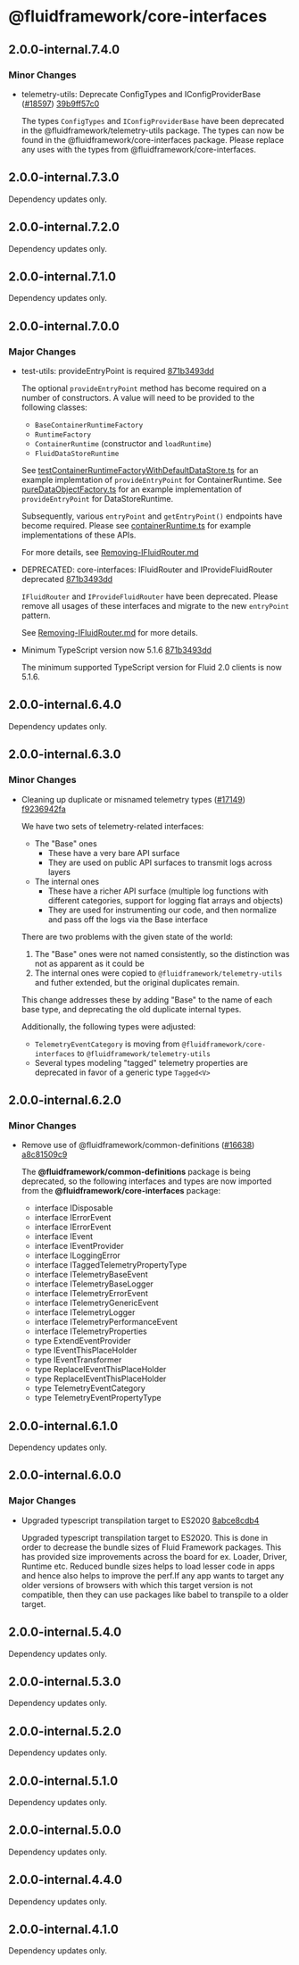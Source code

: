 # @fluidframework/core-interfaces

## 2.0.0-internal.7.4.0

### Minor Changes

-   telemetry-utils: Deprecate ConfigTypes and IConfigProviderBase ([#18597](https://github.com/microsoft/FluidFramework/issues/18597)) [39b9ff57c0](https://github.com/microsoft/FluidFramework/commits/39b9ff57c0184b72f0e3f9425922dda944995265)

    The types `ConfigTypes` and `IConfigProviderBase` have been deprecated in the @fluidframework/telemetry-utils package.
    The types can now be found in the @fluidframework/core-interfaces package. Please replace any uses with the types from
    @fluidframework/core-interfaces.

## 2.0.0-internal.7.3.0

Dependency updates only.

## 2.0.0-internal.7.2.0

Dependency updates only.

## 2.0.0-internal.7.1.0

Dependency updates only.

## 2.0.0-internal.7.0.0

### Major Changes

-   test-utils: provideEntryPoint is required [871b3493dd](https://github.com/microsoft/FluidFramework/commits/871b3493dd0d7ea3a89be64998ceb6cb9021a04e)

    The optional `provideEntryPoint` method has become required on a number of constructors. A value will need to be provided to the following classes:

    -   `BaseContainerRuntimeFactory`
    -   `RuntimeFactory`
    -   `ContainerRuntime` (constructor and `loadRuntime`)
    -   `FluidDataStoreRuntime`

    See [testContainerRuntimeFactoryWithDefaultDataStore.ts](https://github.com/microsoft/FluidFramework/tree/main/packages/test/test-utils/src/testContainerRuntimeFactoryWithDefaultDataStore.ts) for an example implemtation of `provideEntryPoint` for ContainerRuntime.
    See [pureDataObjectFactory.ts](https://github.com/microsoft/FluidFramework/tree/main/packages/framework/aqueduct/src/data-object-factories/pureDataObjectFactory.ts#L83) for an example implementation of `provideEntryPoint` for DataStoreRuntime.

    Subsequently, various `entryPoint` and `getEntryPoint()` endpoints have become required. Please see [containerRuntime.ts](https://github.com/microsoft/FluidFramework/tree/main/packages/runtime/container-runtime/src/containerRuntime.ts) for example implementations of these APIs.

    For more details, see [Removing-IFluidRouter.md](https://github.com/microsoft/FluidFramework/blob/main/packages/common/core-interfaces/Removing-IFluidRouter.md)

-   DEPRECATED: core-interfaces: IFluidRouter and IProvideFluidRouter deprecated [871b3493dd](https://github.com/microsoft/FluidFramework/commits/871b3493dd0d7ea3a89be64998ceb6cb9021a04e)

    `IFluidRouter` and `IProvideFluidRouter` have been deprecated. Please remove all usages of these interfaces and migrate to the new `entryPoint` pattern.

    See [Removing-IFluidRouter.md](https://github.com/microsoft/FluidFramework/blob/main/packages/common/core-interfaces/Removing-IFluidRouter.md) for more details.

-   Minimum TypeScript version now 5.1.6 [871b3493dd](https://github.com/microsoft/FluidFramework/commits/871b3493dd0d7ea3a89be64998ceb6cb9021a04e)

    The minimum supported TypeScript version for Fluid 2.0 clients is now 5.1.6.

## 2.0.0-internal.6.4.0

Dependency updates only.

## 2.0.0-internal.6.3.0

### Minor Changes

-   Cleaning up duplicate or misnamed telemetry types ([#17149](https://github.com/microsoft/FluidFramework/issues/17149)) [f9236942fa](https://github.com/microsoft/FluidFramework/commits/f9236942faf03cde860bfcbc7c28f8fbd81d3868)

    We have two sets of telemetry-related interfaces:

    -   The "Base" ones
        -   These have a very bare API surface
        -   They are used on public API surfaces to transmit logs across layers
    -   The internal ones
        -   These have a richer API surface (multiple log functions with different categories,
            support for logging flat arrays and objects)
        -   They are used for instrumenting our code, and then normalize and pass off the logs via the Base interface

    There are two problems with the given state of the world:

    1. The "Base" ones were not named consistently, so the distinction was not as apparent as it could be
    2. The internal ones were copied to `@fluidframework/telemetry-utils` and futher extended, but the original duplicates remain.

    This change addresses these by adding "Base" to the name of each base type, and deprecating the old duplicate internal types.

    Additionally, the following types were adjusted:

    -   `TelemetryEventCategory` is moving from `@fluidframework/core-interfaces` to `@fluidframework/telemetry-utils`
    -   Several types modeling "tagged" telemetry properties are deprecated in favor of a generic type `Tagged<V>`

## 2.0.0-internal.6.2.0

### Minor Changes

-   Remove use of @fluidframework/common-definitions ([#16638](https://github.com/microsoft/FluidFramework/issues/16638)) [a8c81509c9](https://github.com/microsoft/FluidFramework/commits/a8c81509c9bf09cfb2092ebcf7265205f9eb6dbf)

    The **@fluidframework/common-definitions** package is being deprecated, so the following interfaces and types are now
    imported from the **@fluidframework/core-interfaces** package:

    -   interface IDisposable
    -   interface IErrorEvent
    -   interface IErrorEvent
    -   interface IEvent
    -   interface IEventProvider
    -   interface ILoggingError
    -   interface ITaggedTelemetryPropertyType
    -   interface ITelemetryBaseEvent
    -   interface ITelemetryBaseLogger
    -   interface ITelemetryErrorEvent
    -   interface ITelemetryGenericEvent
    -   interface ITelemetryLogger
    -   interface ITelemetryPerformanceEvent
    -   interface ITelemetryProperties
    -   type ExtendEventProvider
    -   type IEventThisPlaceHolder
    -   type IEventTransformer
    -   type ReplaceIEventThisPlaceHolder
    -   type ReplaceIEventThisPlaceHolder
    -   type TelemetryEventCategory
    -   type TelemetryEventPropertyType

## 2.0.0-internal.6.1.0

Dependency updates only.

## 2.0.0-internal.6.0.0

### Major Changes

-   Upgraded typescript transpilation target to ES2020 [8abce8cdb4](https://github.com/microsoft/FluidFramework/commits/8abce8cdb4e2832fb6405fb44e393bef03d5648a)

    Upgraded typescript transpilation target to ES2020. This is done in order to decrease the bundle sizes of Fluid Framework packages. This has provided size improvements across the board for ex. Loader, Driver, Runtime etc. Reduced bundle sizes helps to load lesser code in apps and hence also helps to improve the perf.If any app wants to target any older versions of browsers with which this target version is not compatible, then they can use packages like babel to transpile to a older target.

## 2.0.0-internal.5.4.0

Dependency updates only.

## 2.0.0-internal.5.3.0

Dependency updates only.

## 2.0.0-internal.5.2.0

Dependency updates only.

## 2.0.0-internal.5.1.0

Dependency updates only.

## 2.0.0-internal.5.0.0

Dependency updates only.

## 2.0.0-internal.4.4.0

Dependency updates only.

## 2.0.0-internal.4.1.0

Dependency updates only.
